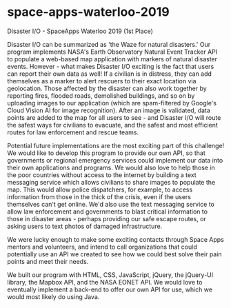 # space-apps-waterloo-2019
Disaster I/O - SpaceApps Waterloo 2019 (1st Place)

Disaster I/O can be summarized as 'the Waze for natural disasters.' Our program implements NASA's Earth Observatory Natural Event Tracker API to populate a web-based map application with markers of natural disaster events. However - what makes Disaster I/O exciting is the fact that users can report their own data as well! If a civilian is in distress, they can add themselves as a marker to alert rescuers to their exact location via geolocation. Those affected by the disaster can also work together by reporting fires, flooded roads, demolished buildings, and so on by uploading images to our application (which are spam-filtered by Google's Cloud Vision AI for image recognition). After an image is validated, data points are added to the map for all users to see - and Disaster I/O will route the safest ways for civilians to evacuate, and the safest and most efficient routes for law enforcement and rescue teams.

Potential future implementations are the most exciting part of this challenge! We would like to develop this program to provide our own API, so that governments or regional emergency services could implement our data into their own applications and programs. We would also love to help those in the poor countries without access to the internet by building a text messaging service which allows civilians to share images to populate the map. This would allow police dispatchers, for example, to access information from those in the thick of the crisis, even if the users themselves can't get online. We'd also use the text messaging service to allow law enforcement and governments to blast critical information to those in disaster areas - perhaps providing our safe escape routes, or asking users to text photos of damaged infrastructure.

We were lucky enough to make some exciting contacts through Space Apps mentors and volunteers, and intend to call organizations that could potentially use an API we created to see how we could best solve their pain points and meet their needs. 

We built our program with HTML, CSS, JavaScript, jQuery, the jQuery-UI library, the Mapbox API, and the NASA EONET API. We would love to eventually implement a back-end to offer our own API for use, which we would most likely do using Java.
